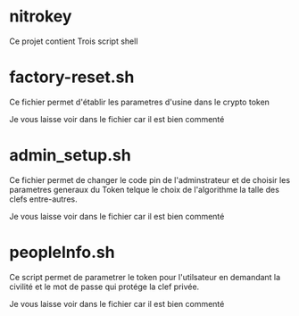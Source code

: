 # nitrokey
 Ce projet contient Trois script shell

# factory-reset.sh

Ce fichier permet d'établir les parametres d'usine dans le crypto token

Je vous laisse voir dans le fichier car il est bien commenté

# admin_setup.sh

Ce fichier permet de changer le code pin de l'adminstrateur et de choisir les parametres generaux du Token telque le choix de l'algorithme la talle des clefs entre-autres.

Je vous laisse voir dans le fichier car il est bien commenté

# peopleInfo.sh

Ce script permet de parametrer le token pour l'utilsateur en demandant la civilité et le mot de passe qui protége la clef privée.

Je vous laisse voir dans le fichier car il est bien commenté


